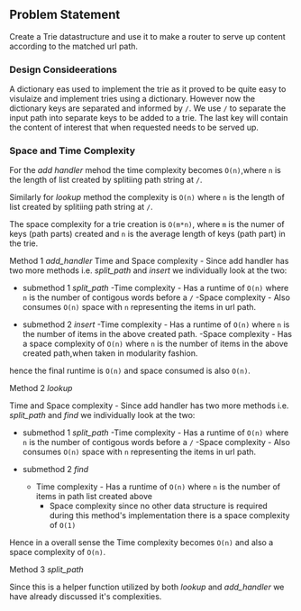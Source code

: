 ## Problem Statement
Create a Trie datastructure and use it to make a router to serve up content according to the matched url path.

### Design Consideerations
A dictionary eas used to implement the trie as it proved to be quite easy to visulaize and implement tries using a dictionary. However now the dictionary keys are separated and informed by `/`. We use `/` to separate the input path into separate keys to be added to a trie. The last key will contain the content of interest that when requested needs to be served up.

### Space and Time Complexity

For the *add handler* mehod the time complexity becomes `O(n)`,where `n` is the length of list created by splitiing path string at `/`.

Similarly for *lookup* method the complexity is `O(n)` where `n` is the length of list created by splitiing path string at `/`.

The space complexity for a trie creation is `O(m*n)`, where `m` is the numer of keys (path parts) created and `n` is the average length of keys (path part) in the trie.

Method 1 *add_handler*
Time and Space complexity - Since add handler has two more methods i.e. *split_path* and *insert* we individually look at the two:
- submethod 1 *split_path*
        -Time complexity - Has a runtime of `O(n)` where `n` is the number of contigous words before a `/`
        -Space complexity - Also consumes `O(n)` space with `n` representing the items in url path.

- submethod 2 *insert*
        -Time complexity - Has a runtime of `O(n)` where `n` is the number of items in the above created path.
        -Space complexity - Has a space complexity of  `O(n)` where `n` is the number of items in the above created path,when taken in modularity fashion.

hence the final runtime is `O(n)` and space consumed is also `O(n)`.

Method 2 *lookup*

Time and Space complexity - Since add handler has two more methods i.e. *split_path* and *find* we individually look at the two:
- submethod 1 *split_path*
    -Time complexity - Has a runtime of `O(n)` where `n` is the number of contigous words before a `/`
        -Space complexity - Also consumes `O(n)` space with `n` representing the items in url path.

- submethod 2 *find*
    - Time complexity - Has a runtime of `O(n)` where `n` is the number of items in path list created above
        - Space complexity since no other data structure is required during this method's implementation there is a space complexity of `O(1)`

Hence in a overall sense the Time complexity becomes `O(n)` and also a space complexity of `O(n)`. 


Method 3 *split_path*

Since this is a helper function utilized by both *lookup* and *add_handler* we have already discussed it's complexities.